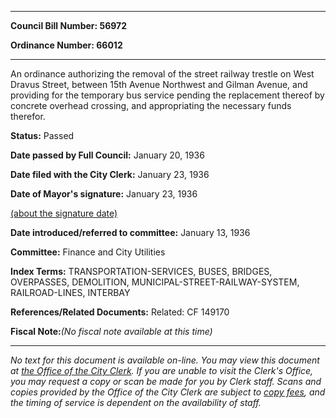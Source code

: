 

********

**Council Bill Number: 56972**
   
**Ordinance Number: 66012**
********

 An ordinance authorizing the removal of the street railway trestle on West Dravus Street, between 15th Avenue Northwest and Gilman Avenue, and providing for the temporary bus service pending the replacement thereof by concrete overhead crossing, and appropriating the necessary funds therefor.

**Status:** Passed
   
**Date passed by Full Council:** January 20, 1936
   
**Date filed with the City Clerk:** January 23, 1936
   
**Date of Mayor's signature:** January 23, 1936
   
[(about the signature date)](/~public/approvaldate.htm)
   
   
   
**Date introduced/referred to committee:** January 13, 1936
   
**Committee:** Finance and City Utilities
   
   
**Index Terms:** TRANSPORTATION-SERVICES, BUSES, BRIDGES, OVERPASSES, DEMOLITION, MUNICIPAL-STREET-RAILWAY-SYSTEM, RAILROAD-LINES, INTERBAY

**References/Related Documents:** Related: CF 149170

**Fiscal Note:**_(No fiscal note available at this time)_
********

_No text for this document is available on-line. You may view this document at [the Office of the City Clerk](http://www.seattle.gov/leg/clerk/contactUs.htm). If you are unable to visit the Clerk's Office, you may request a copy or scan be made for you by Clerk staff. Scans and copies provided by the Office of the City Clerk are subject to [copy fees](http://clerk.seattle.gov/~public/clerkfees.htm), and the timing of service is dependent on the availability of staff._

